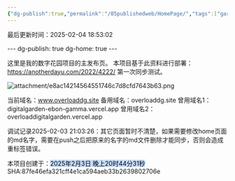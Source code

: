 ```yaml
---
{"dg-publish":true,"permalink":"/05publishedweb/HomePage/","tags":["gardenEntry"]}
---
```


最后更新时间：2025-02-04 18:53:02



--- dg-publish: true dg-home: true ---

这里是我的数字花园项目的主发布页。
本项目基于此资料进行部署：https://anotherdayu.com/2022/4222/
第一次同步测试。

![attachment/e8ac14214564551746c7d8cfd7643b63.png](/img/user/05publishedweb/attachment/e8ac14214564551746c7d8cfd7643b63.png)


当前域名：www.overloaddg.site
备用域名：overloaddg.site
曾用域名1：digitalgarden-ebon-gamma.vercel.app
曾用域名2：overloaddigitalgarden.vercel.app


调试记录2025-02-03 21:03:26：其它页面暂时不清楚，如果需要修改home页面的md名字，需要在push之后把原来的名字的md文件删除才能同步，否则会造成重标签错误。

本项目创建于：<mark style="background: #ADCCFFA6;">2025年2月3日 晚上20时44分31秒</mark>
SHA:87fe46efa321cff4e1ca594aeb33b2639802706e